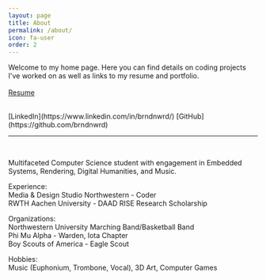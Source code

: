 ```yaml
---
layout: page
title: About
permalink: /about/
icon: fa-user
order: 2
---
```


Welcome to my home page. Here you can find details on coding projects I've worked on as well as links to my resume and portfolio.  
<br/>
[Resume]({{site.url}}/files/resume/resume.pdf)  
<!-- [Portfolio (coming soon)]   -->
<br/>
[LinkedIn](https://www.linkedin.com/in/brndnwrd/)  
[GitHub](https://github.com/brndnwrd)

---
<br/>

Multifaceted Computer Science student with engagement in Embedded Systems, Rendering, Digital Humanities, and Music.

Experience:  
Media & Design Studio Northwestern - Coder  
RWTH Aachen University - DAAD RISE Research Scholarship  

Organizations:  
Northwestern University Marching Band/Basketball Band  
Phi Mu Alpha - Warden, Iota Chapter  
Boy Scouts of America - Eagle Scout  

Hobbies:  
Music (Euphonium, Trombone, Vocal), 3D Art, Computer Games  